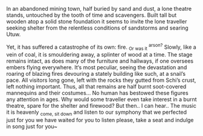 In an abandoned mining town, half buried by sand and dust, a lone theatre stands, untouched by the tooth of time and scavengers.
Built tall but wooden atop a solid stone foundation it seems to invite the lone traveller seeking shelter from the relentless conditions of sandstorms and searing Utuw. 

Yet, it has suffered a catastrophe of its own: fire. <sub>Or was it</sub> <sup>arson?</sup>
Slowly, like a vein of coal, it is smouldering away, a splinter of wood at a time.
The stage remains intact, as does many of the furniture and hallways, if one oversees embers flying everywhere. It‘s most peculiar, seeing the devastation and roaring of blazing fires devouring a stately building like such, at a snail’s pace. 
All visitors long gone, left with the rocks they gutted from Schi’s crust, left nothing important. Thus, all that remains are half burnt soot-covered mannequins and their costumes…
No human has bestowed these figures any attention in ages. 
Why would some traveller even take interest in a burnt theatre, spare for the shelter and firewood?
But then.. I can hear..
The music
it is heavenly
<sub>come, sit down</sub>
and listen to
our symphony
that we perfected
just for you
we have waited for 
you to listen
please, take a seat
and indulge in 
song
just for you~


